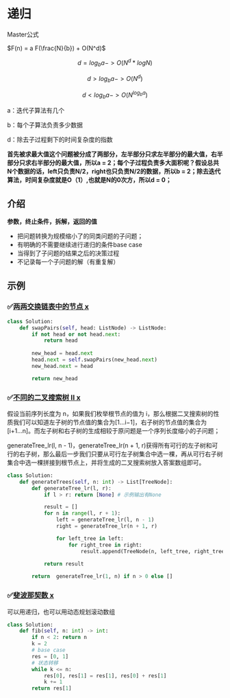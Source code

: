 # 递归



Master公式

$F(n) = a F(\frac{N}{b}) + O(N^d)$


$$
d = log_ba -> O(N^d*logN)
$$

$$
d > log_ba -> O(N^d)
$$

$$
d < log_ba -> O(N^{log_ba})
$$

a：迭代子算法有几个

b：每个子算法负责多少数据

d：除去子过程剩下的时间复杂度的指数

**首先被求最大值这个问题被分成了两部分，左半部分只求左半部分的最大值，右半部分只求右半部分的最大值，所以a = 2；每个子过程负责多大面积呢？假设总共N个数据的话，left只负责N/2，right也只负责N/2的数据，所以b = 2；除去迭代算法，时间复杂度就是O（1）,也就是N的0次方，所以d = 0；**



## 介绍



**参数，终止条件，拆解，返回的值**



- 把问题转换为规模缩小了的同类问题的子问题；
- 有明确的不需要继续进行递归的条件base case
- 当得到了子问题的结果之后的决策过程
- 不记录每一个子问题的解（有重复解）



## 示例

### ✅[两两交换链表中的节点 x](https://leetcode-cn.com/problems/swap-nodes-in-pairs/)

```Python
class Solution:
    def swapPairs(self, head: ListNode) -> ListNode:
        if not head or not head.next:
            return head
        
        new_head = head.next
        head.next = self.swapPairs(new_head.next)
        new_head.next = head

        return new_head
```



### ✅[不同的二叉搜索树 II x](https://leetcode-cn.com/problems/unique-binary-search-trees-ii/)

假设当前序列长度为 n，如果我们枚举根节点的值为 i，那么根据二叉搜索树的性质我们可以知道左子树的节点值的集合为[1…i−1]，右子树的节点值的集合为 [i+1…n]。而左子树和右子树的生成相较于原问题是一个序列长度缩小的子问题；

generateTree_lr(l, n - 1)，generateTree_lr(n + 1, r)获得所有可行的左子树和可行的右子树，那么最后一步我们只要从可行左子树集合中选一棵，再从可行右子树集合中选一棵拼接到根节点上，并将生成的二叉搜索树放入答案数组即可。

```Python
class Solution:
    def generateTrees(self, n: int) -> List[TreeNode]:
        def generateTree_lr(l, r):
            if l > r: return [None] # 示例输出有None

            result = []
            for n in range(l, r + 1):
                left = generateTree_lr(l, n - 1)
                right = generateTree_lr(n + 1, r)

                for left_tree in left:
                    for right_tree in right:
                        result.append(TreeNode(n, left_tree, right_tree))
            
            return result

        return  generateTree_lr(1, n) if n > 0 else []
```



### ✅[斐波那契数 x](https://leetcode-cn.com/problems/fibonacci-number/)

可以用递归，也可以用动态规划滚动数组

```Python
class Solution:
    def fib(self, n: int) -> int:
        if n < 2: return n
        k = 2
        # base case
        res = [0, 1]
        # 状态转移
        while k <= n:
            res[0], res[1] = res[1], res[0] + res[1]
            k += 1
        return res[1]
```

